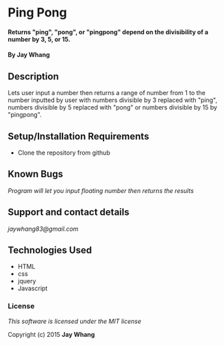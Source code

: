 # Ping Pong

#### Returns "ping", "pong", or "pingpong" depend on the divisibility of a number by 3, 5, or 15.

#### By Jay Whang

## Description

Lets user input a number then returns a range of number from 1 to the number inputted by user with numbers divisible by 3 replaced with "ping", numbers divisible by 5 replaced with "pong" or numbers divisible by 15 by "pingpong".

## Setup/Installation Requirements

* Clone the repository from github

## Known Bugs

_Program will let you input floating number then returns the results_

## Support and contact details

_jaywhang83@gmail.com_

## Technologies Used

* HTML
* css
* jquery
* Javascript

### License

*This software is licensed under the MIT license*

Copyright (c) 2015 **Jay Whang**
